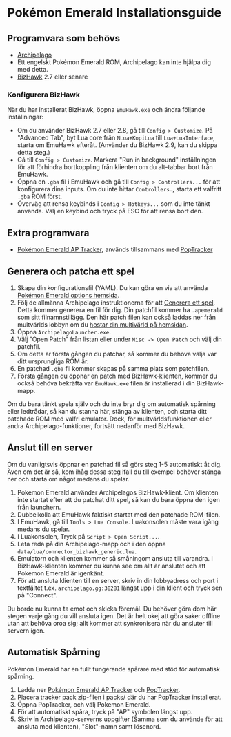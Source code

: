 # Pokémon Emerald Installationsguide

## Programvara som behövs

- [Archipelago](https://github.com/ArchipelagoMW/Archipelago/releases)
- Ett engelskt Pokémon Emerald ROM, Archipelago kan inte hjälpa dig med detta.
- [BizHawk](https://tasvideos.org/BizHawk/ReleaseHistory) 2.7 eller senare

### Konfigurera BizHawk

När du har installerat BizHawk, öppna `EmuHawk.exe` och ändra följande inställningar:

- Om du använder BizHawk 2.7 eller 2.8, gå till `Config > Customize`. På "Advanced Tab", byt Lua core från
`NLua+KopiLua` till `Lua+LuaInterface`, starta om EmuHawk efteråt. (Använder du BizHawk 2.9, kan du skippa detta steg.)
- Gå till `Config > Customize`. Markera "Run in background" inställningen för att förhindra bortkoppling från
klienten om du alt-tabbar bort från EmuHawk.
- Öppna en `.gba` fil i EmuHawk och gå till `Config > Controllers...` för att konfigurera dina inputs.
Om du inte hittar `Controllers…`, starta ett valfritt `.gba` ROM först.
- Överväg att rensa keybinds i `Config > Hotkeys...` som du inte tänkt använda. Välj en keybind och tryck på ESC
för att rensa bort den.

## Extra programvara

- [Pokémon Emerald AP Tracker](https://github.com/seto10987/Archipelago-Emerald-AP-Tracker/releases/latest),
används tillsammans med
[PopTracker](https://github.com/black-sliver/PopTracker/releases)

## Generera och patcha ett spel

1. Skapa din konfigurationsfil (YAML). Du kan göra en via att använda
[Pokémon Emerald options hemsida](../../../games/Pokemon%20Emerald/player-options).
2. Följ de allmänna Archipelago instruktionerna för att
[Generera ett spel](../../Archipelago/setup/en#generating-a-game).
Detta kommer generera en fil för dig. Din patchfil kommer ha `.apemerald` som sitt filnamnstillägg.
Den här patch filen kan också laddas ner från multvärlds lobbyn om du [hostar din multivärld på hemsidan](../../Archipelago/setup#hosting-on-the-website).
3. Öppna `ArchipelagoLauncher.exe`.
4. Välj "Open Patch" från listan eller under `Misc -> Open Patch` och välj din patchfil.
5. Om detta är första gången du patchar, så kommer du behöva välja var ditt ursprungliga ROM är.
6. En patchad `.gba` fil kommer skapas på samma plats som patchfilen.
7. Första gången du öppnar en patch med BizHawk-klienten, kommer du också behöva bekräfta var `EmuHawk.exe` filen är
installerad i din BizHawk-mapp.

Om du bara tänkt spela själv och du inte bryr dig om automatisk spårning eller ledtrådar, så kan du stanna här, stänga
av klienten, och starta ditt patchade ROM med valfri emulator. Dock, för multvärldsfunktionen eller andra
Archipelago-funktioner, fortsätt nedanför med BizHawk.

## Anslut till en server

Om du vanligtsvis öppnar en patchad fil så görs steg 1-5 automatiskt åt dig. Även om det är så, kom ihåg dessa steg
ifall du till exempel behöver stänga ner och starta om något medans du spelar.

1. Pokemon Emerald använder Archipelagos BizHawk-klient. Om klienten inte startat efter att du patchat ditt spel,
så kan du bara öppna den igen från launchern.
2. Dubbelkolla att EmuHawk faktiskt startat med den patchade ROM-filen.
3. I EmuHawk, gå till `Tools > Lua Console`. Luakonsolen måste vara igång medans du spelar.
4. I Luakonsolen, Tryck på `Script > Open Script...`.
5. Leta reda på din Archipelago-mapp och i den öppna `data/lua/connector_bizhawk_generic.lua`.
6. Emulatorn och klienten kommer så småningom ansluta till varandra. I BizHawk-klienten kommer du kunna see om allt är
anslutet och att Pokemon Emerald är igenkänt.
7. För att ansluta klienten till en server, skriv in din lobbyadress och port i textfältet t.ex.
`archipelago.gg:38281`
längst upp i din klient och tryck sen på "Connect".

Du borde nu kunna ta emot och skicka föremål. Du behöver göra dom här stegen varje gång du vill ansluta igen. Det är
helt okej att göra saker offline utan att behöva oroa sig; allt kommer att synkronisera när du ansluter till servern
igen.

## Automatisk Spårning

Pokémon Emerald har en fullt fungerande spårare med stöd för automatisk spårning.

1. Ladda ner [Pokémon Emerald AP Tracker](https://github.com/seto10987/Archipelago-Emerald-AP-Tracker/releases/latest)
och
[PopTracker](https://github.com/black-sliver/PopTracker/releases).
2. Placera tracker pack zip-filen i packs/ där du har PopTracker installerat.
3. Öppna PopTracker, och välj Pokemon Emerald.
4. För att automatiskt spåra, tryck på "AP" symbolen längst upp.
5. Skriv in Archipelago-serverns uppgifter (Samma som du använde för att ansluta med klienten), "Slot"-namn samt
lösenord.
